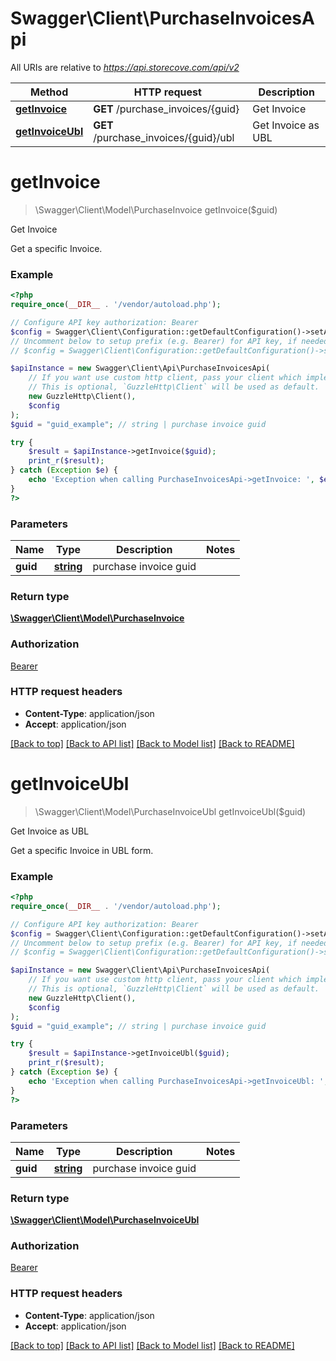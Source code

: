 # Swagger\Client\PurchaseInvoicesApi

All URIs are relative to *https://api.storecove.com/api/v2*

Method | HTTP request | Description
------------- | ------------- | -------------
[**getInvoice**](PurchaseInvoicesApi.md#getInvoice) | **GET** /purchase_invoices/{guid} | Get Invoice
[**getInvoiceUbl**](PurchaseInvoicesApi.md#getInvoiceUbl) | **GET** /purchase_invoices/{guid}/ubl | Get Invoice as UBL


# **getInvoice**
> \Swagger\Client\Model\PurchaseInvoice getInvoice($guid)

Get Invoice

Get a specific Invoice.

### Example
```php
<?php
require_once(__DIR__ . '/vendor/autoload.php');

// Configure API key authorization: Bearer
$config = Swagger\Client\Configuration::getDefaultConfiguration()->setApiKey('Authorization', 'YOUR_API_KEY');
// Uncomment below to setup prefix (e.g. Bearer) for API key, if needed
// $config = Swagger\Client\Configuration::getDefaultConfiguration()->setApiKeyPrefix('Authorization', 'Bearer');

$apiInstance = new Swagger\Client\Api\PurchaseInvoicesApi(
    // If you want use custom http client, pass your client which implements `GuzzleHttp\ClientInterface`.
    // This is optional, `GuzzleHttp\Client` will be used as default.
    new GuzzleHttp\Client(),
    $config
);
$guid = "guid_example"; // string | purchase invoice guid

try {
    $result = $apiInstance->getInvoice($guid);
    print_r($result);
} catch (Exception $e) {
    echo 'Exception when calling PurchaseInvoicesApi->getInvoice: ', $e->getMessage(), PHP_EOL;
}
?>
```

### Parameters

Name | Type | Description  | Notes
------------- | ------------- | ------------- | -------------
 **guid** | [**string**](../Model/.md)| purchase invoice guid |

### Return type

[**\Swagger\Client\Model\PurchaseInvoice**](../Model/PurchaseInvoice.md)

### Authorization

[Bearer](../../README.md#Bearer)

### HTTP request headers

 - **Content-Type**: application/json
 - **Accept**: application/json

[[Back to top]](#) [[Back to API list]](../../README.md#documentation-for-api-endpoints) [[Back to Model list]](../../README.md#documentation-for-models) [[Back to README]](../../README.md)

# **getInvoiceUbl**
> \Swagger\Client\Model\PurchaseInvoiceUbl getInvoiceUbl($guid)

Get Invoice as UBL

Get a specific Invoice in UBL form.

### Example
```php
<?php
require_once(__DIR__ . '/vendor/autoload.php');

// Configure API key authorization: Bearer
$config = Swagger\Client\Configuration::getDefaultConfiguration()->setApiKey('Authorization', 'YOUR_API_KEY');
// Uncomment below to setup prefix (e.g. Bearer) for API key, if needed
// $config = Swagger\Client\Configuration::getDefaultConfiguration()->setApiKeyPrefix('Authorization', 'Bearer');

$apiInstance = new Swagger\Client\Api\PurchaseInvoicesApi(
    // If you want use custom http client, pass your client which implements `GuzzleHttp\ClientInterface`.
    // This is optional, `GuzzleHttp\Client` will be used as default.
    new GuzzleHttp\Client(),
    $config
);
$guid = "guid_example"; // string | purchase invoice guid

try {
    $result = $apiInstance->getInvoiceUbl($guid);
    print_r($result);
} catch (Exception $e) {
    echo 'Exception when calling PurchaseInvoicesApi->getInvoiceUbl: ', $e->getMessage(), PHP_EOL;
}
?>
```

### Parameters

Name | Type | Description  | Notes
------------- | ------------- | ------------- | -------------
 **guid** | [**string**](../Model/.md)| purchase invoice guid |

### Return type

[**\Swagger\Client\Model\PurchaseInvoiceUbl**](../Model/PurchaseInvoiceUbl.md)

### Authorization

[Bearer](../../README.md#Bearer)

### HTTP request headers

 - **Content-Type**: application/json
 - **Accept**: application/json

[[Back to top]](#) [[Back to API list]](../../README.md#documentation-for-api-endpoints) [[Back to Model list]](../../README.md#documentation-for-models) [[Back to README]](../../README.md)

